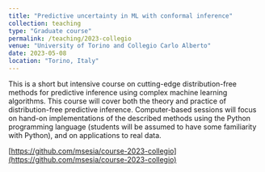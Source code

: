 ```yaml
---
title: "Predictive uncertainty in ML with conformal inference"
collection: teaching
type: "Graduate course"
permalink: /teaching/2023-collegio
venue: "University of Torino and Collegio Carlo Alberto"
date: 2023-05-08
location: "Torino, Italy"
---
```


This is a short but intensive course on cutting-edge distribution-free methods for predictive inference using complex machine learning algorithms. This course will cover both the theory and practice of distribution-free predictive inference. Computer-based sessions will focus on hand-on implementations of the described methods using the Python programming language (students will be assumed to have some familiarity with Python), and on applications to real data.


[https://github.com/msesia/course-2023-collegio](https://github.com/msesia/course-2023-collegio)